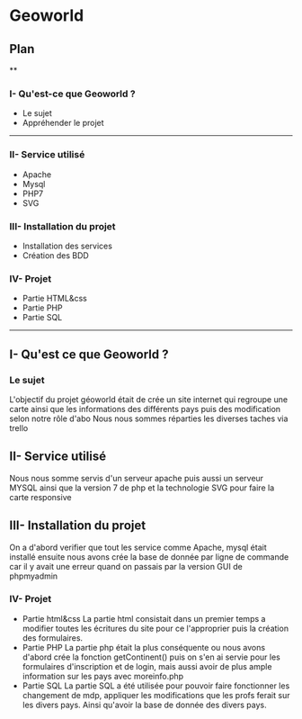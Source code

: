 # Geoworld
## Plan
**
### I- Qu'est-ce que Geoworld ? 
  * Le sujet
  * Appréhender le projet
*** 
### II- Service utilisé
  * Apache
  * Mysql
  * PHP7
  * SVG
### III- Installation du projet
  * Installation des services
  * Création des BDD
### IV- Projet
  * Partie HTML&css
  * Partie PHP
  * Partie SQL
***
## I- Qu'est ce que Geoworld ?
### Le sujet
L'objectif du projet géoworld était de crée  un site internet qui regroupe une carte ainsi que les informations des différents pays puis des modification selon notre rôle  d'abo
Nous nous sommes réparties les diverses taches via trello 
## II- Service utilisé
Nous nous somme servis d'un serveur apache puis aussi un serveur MYSQL ainsi que la version 7 de php et la technologie SVG pour faire la carte responsive
## III- Installation du projet
  On a d'abord verifier que tout les service comme Apache, mysql était installé ensuite nous avons crée la base de donnée par ligne de commande car il y avait une erreur quand on passais par la version GUI de phpmyadmin
### IV- Projet
  * Partie html&css 
La partie html consistait dans un premier temps a modifier toutes les écritures du site pour ce l'approprier puis la création des formulaires. 
  * Partie PHP
La partie php était la plus conséquente ou nous avons d'abord crée la fonction getContinent() puis on s'en ai servie pour les formulaires d'inscription et de login, mais aussi avoir de plus ample information sur les pays avec moreinfo.php 
  * Partie SQL
La partie SQL a été utilisée pour pouvoir faire fonctionner les changement de mdp, appliquer les modifications que les profs ferait sur les divers pays. Ainsi qu'avoir la base de donnée des divers pays.
